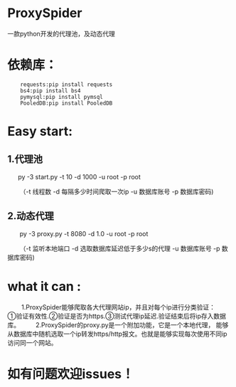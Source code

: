 # ProxySpider
一款python开发的代理池，及动态代理
# 依赖库：
        requests:pip install requests
        bs4:pip install bs4
        pymysql:pip install pymsql
        PooledDB:pip install PooledDB
       
# Easy start:
## 1.代理池
        py -3 start.py -t 10 -d 1000 -u root -p root
        
        （-t 线程数 -d 每隔多少时间爬取一次ip -u 数据库账号 -p 数据库密码)
        
## 2.动态代理
        py -3 proxy.py -t 8080 -d 1.0 -u root -p root
        
        （-t 监听本地端口 -d 选取数据库延迟低于多少s的代理  -u 数据库账号 -p 数据库密码)
        
  
# what it can :
         1.ProxySpider能够爬取各大代理网站ip，并且对每个ip进行分类验证：
         ①验证有效性.②验证是否为https.③测试代理ip延迟.验证结束后将ip存入数据库。
         2.ProxySpider的proxy.py是一个附加功能，它是一个本地代理，
         能够从数据库中随机选取一个ip转发https/http报文。也就是能够实现每次使用不同ip访问同一个网站。
         
# 如有问题欢迎issues！

